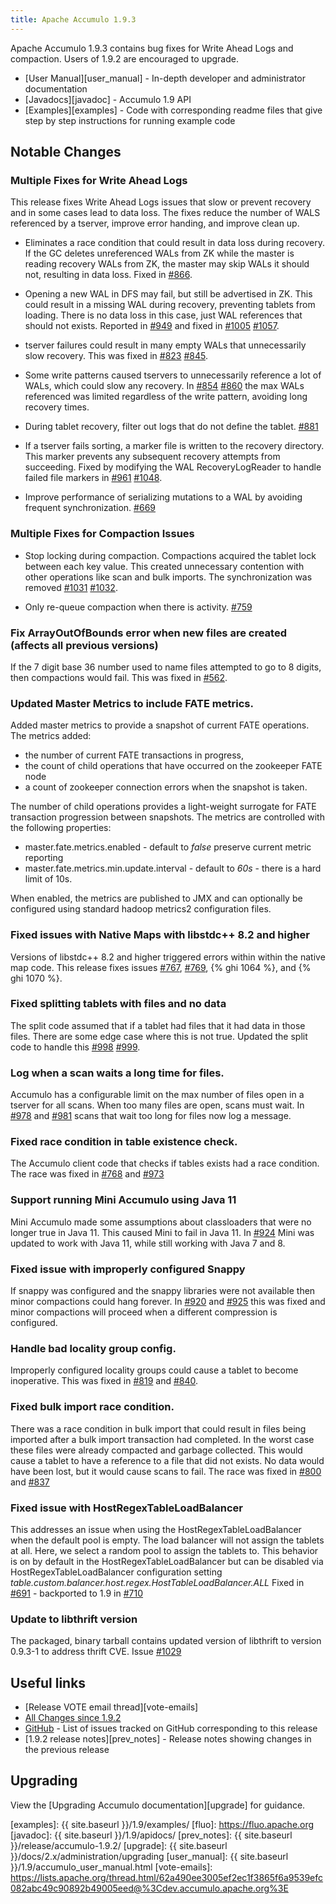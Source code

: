 ```yaml
---
title: Apache Accumulo 1.9.3
---
```


Apache Accumulo 1.9.3 contains bug fixes for Write Ahead Logs and compaction.
Users of 1.9.2 are encouraged to upgrade.

* [User Manual][user_manual] - In-depth developer and administrator documentation
* [Javadocs][javadoc] - Accumulo 1.9 API
* [Examples][examples] - Code with corresponding readme files that give step by
  step instructions for running example code

## Notable Changes

### Multiple Fixes for Write Ahead Logs

This release fixes Write Ahead Logs issues that slow or prevent recovery
and in some cases lead to data loss. The fixes reduce the number of WALS
referenced by a tserver, improve error handing, and improve clean up.

+ Eliminates a race condition that could result in data loss during recovery.
If the GC deletes unreferenced WALs from ZK while the master is reading
recovery WALs from ZK, the master may skip WALs it should not, resulting in
data loss.  Fixed in [#866].

+ Opening a new WAL in DFS may fail, but still be advertised in ZK. This could
result in a missing WAL during recovery, preventing tablets from loading.
There is no data loss in this case, just WAL references that should not exists.
Reported in [#949] and fixed in [#1005] [#1057].

+ tserver failures could result in many empty WALs that unnecessarily slow recovery.
This was fixed in [#823] [#845].

+ Some write patterns caused tservers to unnecessarily reference a lot of WALs,
which could slow any recovery.  In [#854] [#860] the max WALs referenced was
limited regardless of the write pattern, avoiding long recovery times.

+ During tablet recovery, filter out logs that do not define the tablet. [#881]

+ If a tserver fails sorting, a marker file is written to the recovery directory.
This marker prevents any subsequent recovery attempts from succeeding.
Fixed by modifying the WAL RecoveryLogReader to handle failed file markers in [#961] [#1048].

+ Improve performance of serializing mutations to a WAL by avoiding frequent synchronization. [#669]

### Multiple Fixes for Compaction Issues

+ Stop locking during compaction.  Compactions acquired the tablet lock between each
key value. This created unnecessary contention with other operations like scan and
bulk imports.  The synchronization was removed [#1031] [#1032].

+ Only re-queue compaction when there is activity. [#759]

### Fix ArrayOutOfBounds error when new files are created (affects all previous versions)

If the 7 digit base 36 number used to name files attempted to go to 8 digits,
then compactions would fail.  This was fixed in [#562].

### Updated Master Metrics to include FATE metrics.

Added master metrics to provide a snapshot of current FATE operations.  The metrics added:
+ the number of current FATE transactions in progress,
+ the count of child operations that have occurred on the zookeeper FATE node
+ a count of zookeeper connection errors when the snapshot is taken.

The number of child operations provides a light-weight surrogate for FATE transaction
progression between snapshots. The metrics are controlled with the following properties:

* master.fate.metrics.enabled - default to _false_ preserve current metric reporting
* master.fate.metrics.min.update.interval - default to _60s_ - there is a hard limit of 10s.

When enabled, the metrics are published to JMX and can optionally be configured using standard
hadoop metrics2 configuration files.

### Fixed issues with Native Maps with libstdc++ 8.2 and higher

Versions of libstdc++ 8.2 and higher triggered errors within within the native map code.
This release fixes issues [#767], [#769], {% ghi 1064 %}, and {% ghi 1070 %}.

### Fixed splitting tablets with files and no data

The split code assumed that if a tablet had files that it had data in
those files.  There are some edge case where this is not true.  Updated
the split code to handle this [#998] [#999].

### Log when a scan waits a long time for files.

Accumulo has a configurable limit on the max number of files open in a
tserver for all scans.  When too many files are open, scans must wait.
In [#978] and [#981] scans that wait too long for files now log a message.

### Fixed race condition in table existence check.

The Accumulo client code that checks if tables exists had a race
condition.  The race was fixed in [#768] and [#973]

### Support running Mini Accumulo using Java 11

Mini Accumulo made some assumptions about classloaders that were no
longer true in Java 11.  This caused Mini to fail in Java 11.  In
[#924] Mini was updated to work with Java 11, while still working
with Java 7 and 8.

### Fixed issue with improperly configured Snappy

If snappy was configured and the snappy libraries were not available then minor
compactions could hang forever.  In [#920] and [#925] this was fixed and minor
compactions will proceed when a different compression is configured.

### Handle bad locality group config.

Improperly configured locality groups could cause a tablet to become
inoperative.  This was fixed in [#819] and [#840].

### Fixed bulk import race condition.

There was a race condition in bulk import that could result in files
being imported after a bulk import transaction had completed.  In the
worst case these files were already compacted and garbage collected.
This would cause a tablet to have a reference to a file that did not
exists.  No data would have been lost, but it would cause scans to fail.
The race was fixed in [#800] and [#837]

### Fixed issue with HostRegexTableLoadBalancer

This addresses an issue when using the HostRegexTableLoadBalancer
when the default pool is empty. The load balancer will not assign the tablets at all.
Here, we select a random pool to assign the tablets to. This behavior is on by
default in the HostRegexTableLoadBalancer but can be disabled via
HostRegexTableLoadBalancer configuration setting
 _table.custom.balancer.host.regex.HostTableLoadBalancer.ALL_
 Fixed in [#691] - backported to 1.9 in [#710]

### Update to libthrift version

The packaged, binary  tarball contains updated version of libthrift to version 0.9.3-1 to
address thrift CVE. Issue [#1029]

## Useful links

* [Release VOTE email thread][vote-emails]
* [All Changes since 1.9.2][all-changes]
* [GitHub] - List of issues tracked on GitHub corresponding to this release
* [1.9.2 release notes][prev_notes] - Release notes showing changes in the previous release

## Upgrading

View the [Upgrading Accumulo documentation][upgrade] for guidance.

[#559]: https://github.com/apache/accumulo/issues/559
[#596]: https://github.com/apache/accumulo/issues/596
[#562]: https://github.com/apache/accumulo/issues/562
[#566]: https://github.com/apache/accumulo/issues/566
[#587]: https://github.com/apache/accumulo/issues/587
[#578]: https://github.com/apache/accumulo/issues/578
[#626]: https://github.com/apache/accumulo/issues/626
[#639]: https://github.com/apache/accumulo/issues/639
[#651]: https://github.com/apache/accumulo/issues/651
[#654]: https://github.com/apache/accumulo/issues/654
[#655]: https://github.com/apache/accumulo/issues/655
[#659]: https://github.com/apache/accumulo/issues/659
[#669]: https://github.com/apache/accumulo/issues/669
[#691]: https://github.com/apache/accumulo/issues/691
[#710]: https://github.com/apache/accumulo/issues/710
[#711]: https://github.com/apache/accumulo/issues/711
[#727]: https://github.com/apache/accumulo/issues/727
[#728]: https://github.com/apache/accumulo/issues/728
[#759]: https://github.com/apache/accumulo/issues/759
[#766]: https://github.com/apache/accumulo/issues/766
[#766]: https://github.com/apache/accumulo/issues/766
[#767]: https://github.com/apache/accumulo/issues/767
[#768]: https://github.com/apache/accumulo/issues/768
[#769]: https://github.com/apache/accumulo/issues/769
[#800]: https://github.com/apache/accumulo/issues/800
[#819]: https://github.com/apache/accumulo/issues/819
[#823]: https://github.com/apache/accumulo/issues/823
[#837]: https://github.com/apache/accumulo/issues/837
[#840]: https://github.com/apache/accumulo/issues/840
[#845]: https://github.com/apache/accumulo/issues/845
[#854]: https://github.com/apache/accumulo/issues/854
[#859]: https://github.com/apache/accumulo/issues/859
[#860]: https://github.com/apache/accumulo/issues/860
[#864]: https://github.com/apache/accumulo/issues/864
[#866]: https://github.com/apache/accumulo/issues/866
[#881]: https://github.com/apache/accumulo/issues/881
[#891]: https://github.com/apache/accumulo/issues/891
[#919]: https://github.com/apache/accumulo/issues/919
[#920]: https://github.com/apache/accumulo/issues/920
[#924]: https://github.com/apache/accumulo/issues/924
[#925]: https://github.com/apache/accumulo/issues/925
[#944]: https://github.com/apache/accumulo/issues/944
[#949]: https://github.com/apache/accumulo/issues/949
[#949]: https://github.com/apache/accumulo/issues/949
[#961]: https://github.com/apache/accumulo/issues/961
[#973]: https://github.com/apache/accumulo/issues/973
[#978]: https://github.com/apache/accumulo/issues/978
[#981]: https://github.com/apache/accumulo/issues/981
[#994]: https://github.com/apache/accumulo/issues/994
[#998]: https://github.com/apache/accumulo/issues/998
[#999]: https://github.com/apache/accumulo/issues/999
[#1005]: https://github.com/apache/accumulo/issues/1005
[#1005]: https://github.com/apache/accumulo/issues/1005
[#1020]: https://github.com/apache/accumulo/issues/1020
[#1027]: https://github.com/apache/accumulo/issues/1027
[#1029]: https://github.com/apache/accumulo/issues/1029
[#1031]: https://github.com/apache/accumulo/issues/1031
[#1032]: https://github.com/apache/accumulo/issues/1032
[#1041]: https://github.com/apache/accumulo/issues/1041
[#1046]: https://github.com/apache/accumulo/issues/1046
[#1048]: https://github.com/apache/accumulo/issues/1048
[#1055]: https://github.com/apache/accumulo/issues/1055
[#1057]: https://github.com/apache/accumulo/issues/1057
[all-changes]: https://github.com/apache/accumulo/compare/rel/1.9.2...apache:rel/1.9.3
[GitHub]: https://github.com/apache/accumulo/issues?q=label%3Av1.9.3
[Uno]: https://github.com/apache/fluo-uno
[examples]: {{ site.baseurl }}/1.9/examples/
[fluo]: https://fluo.apache.org
[javadoc]: {{ site.baseurl }}/1.9/apidocs/
[prev_notes]: {{ site.baseurl }}/release/accumulo-1.9.2/
[upgrade]: {{ site.baseurl }}/docs/2.x/administration/upgrading
[user_manual]: {{ site.baseurl }}/1.9/accumulo_user_manual.html
[vote-emails]: https://lists.apache.org/thread.html/62a490ee3005ef2ec1f3865f6a9539efc082abc49c90892b49005eed@%3Cdev.accumulo.apache.org%3E
